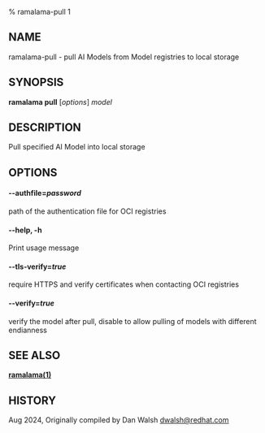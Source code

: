 % ramalama-pull 1

## NAME
ramalama\-pull - pull AI Models from Model registries to local storage

## SYNOPSIS
**ramalama pull** [*options*] *model*

## DESCRIPTION
Pull specified AI Model into local storage

## OPTIONS

#### **--authfile**=*password*
path of the authentication file for OCI registries

#### **--help**, **-h**
Print usage message

#### **--tls-verify**=*true*
require HTTPS and verify certificates when contacting OCI registries

#### **--verify**=*true*
verify the model after pull, disable to allow pulling of models with different endianness

## SEE ALSO
**[ramalama(1)](ramalama.1.md)**

## HISTORY
Aug 2024, Originally compiled by Dan Walsh <dwalsh@redhat.com>
